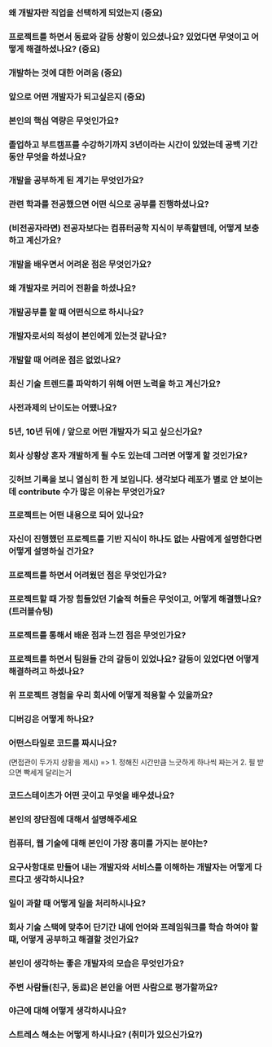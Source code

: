### 왜 개발자란 직업을 선택하게 되었는지 (중요)

### 프로젝트를 하면서 동료와 갈등 상황이 있으셨나요? 있었다면 무엇이고 어떻게 해결하셨나요? (중요)

### 개발하는 것에 대한 어려움 (중요)

### 앞으로 어떤 개발자가 되고싶은지 (중요)

### 본인의 핵심 역량은 무엇인가요?

### 졸업하고 부트캠프를 수강하기까지 3년이라는 시간이 있었는데 공백 기간 동안 무엇을 하셨나요?

### 개발을 공부하게 된 계기는 무엇인가요?

### 관련 학과를 전공했으면 어떤 식으로 공부를 진행하셨나요?

### (비전공자라면) 전공자보다는 컴퓨터공학 지식이 부족할텐데, 어떻게 보충하고 계신가요?

### 개발을 배우면서 어려운 점은 무엇인가요?

### 왜 개발자로 커리어 전환을 하셨나요?

### 개발공부를 할 때 어떤식으로 하시나요?

### 개발자로서의 적성이 본인에게 있는것 같나요?

### 개발할 때 어려운 점은 없었나요?

### 최신 기술 트렌드를 파악하기 위해 어떤 노력을 하고 계신가요?

### 사전과제의 난이도는 어땠나요?

### 5년, 10년 뒤에 / 앞으로 어떤 개발자가 되고 싶으신가요?

### 회사 상황상 혼자 개발하게 될 수도 있는데 그러면 어떻게 할 것인가요?

### 깃허브 기록을 보니 열심히 한 게 보입니다. 생각보다 레포가 별로 안 보이는데 contribute 수가 많은 이유는 무엇인가요?

### 프로젝트는 어떤 내용으로 되어 있나요?

### 자신이 진행했던 프로젝트를 기반 지식이 하나도 없는 사람에게 설명한다면 어떻게 설명하실 건가요?

### 프로젝트를 하면서 어려웠던 점은 무엇인가요?

### 프로젝트할 때 가장 힘들었던 기술적 허들은 무엇이고, 어떻게 해결했나요? (트러블슈팅)

### 프로젝트를 통해서 배운 점과 느낀 점은 무엇인가요?

### 프로젝트를 하면서 팀원들 간의 갈등이 있었나요? 갈등이 있었다면 어떻게 해결하려고 하셨나요?

### 위 프로젝트 경험을 우리 회사에 어떻게 적용할 수 있을까요?

### 디버깅은 어떻게 하나요?

### 어떤스타일로 코드를 짜시나요?
(면접관이 두가지 상황을 제시)
=> 1. 정해진 시간만큼 느긋하게 하나씩 짜는거 2. 필 받으면 빡세게 달리는거

### 코드스테이츠가 어떤 곳이고 무엇을 배우셨나요?

### 본인의 장단점에 대해서 설명해주세요

### 컴퓨터, 웹 기술에 대해 본인이 가장 흥미를 가지는 분야는?

### 요구사항대로 만들어 내는 개발자와 서비스를 이해하는 개발자는 어떻게 다르다고 생각하시나요?

### 일이 과할 때 어떻게 일을 처리하시나요?

### 회사 기술 스택에 맞추어 단기간 내에 언어와 프레임워크를 학습 하여야 할 때, 어떻게 공부하고 해결할 것인가요?

### 본인이 생각하는 좋은 개발자의 모습은 무엇인가요?

### 주변 사람들(친구, 동료)은 본인을 어떤 사람으로 평가할까요?

### 야근에 대해 어떻게 생각하시나요?

### 스트레스 해소는 어떻게 하시나요? (취미가 있으신가요?)

